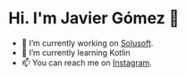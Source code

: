 # Hi. I'm Javier Gómez 👋

- 🔭 I’m currently working on [Solusoft](https://www.solusoft.es/inicio.aspx).
- 🌱 I’m currently learning Kotlin
- 📫 You can reach me on [Instagram](https://www.instagram.com/wiillyfog/?hl=es).


<!--
**JavierGF1991/JavierGF1991** is a ✨ _special_ ✨ repository because its `README.md` (this file) appears on your GitHub profile.

Here are some ideas to get you started:

- 🔭 I’m currently working on ...
- 🌱 I’m currently learning ...
- 👯 I’m looking to collaborate on ...
- 🤔 I’m looking for help with ...
- 💬 Ask me about ...
- 📫 How to reach me: ...
- 😄 Pronouns: ...
- ⚡ Fun fact: ...
-->
